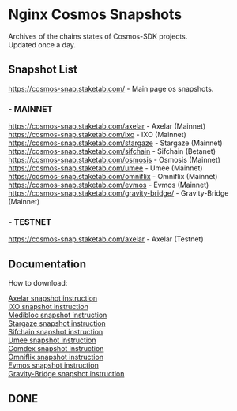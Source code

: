 # Nginx Cosmos Snapshots

Archives of the chains states of Cosmos-SDK projects.  
Updated once a day.  

## Snapshot List

https://cosmos-snap.staketab.com/ - Main page os snapshots.  

### - MAINNET
https://cosmos-snap.staketab.com/axelar - Axelar (Mainnet)  
https://cosmos-snap.staketab.com/ixo - IXO (Mainnet)  
https://cosmos-snap.staketab.com/stargaze - Stargaze (Mainnet)  
https://cosmos-snap.staketab.com/sifchain - Sifchain (Betanet)  
https://cosmos-snap.staketab.com/osmosis - Osmosis (Mainnet)  
https://cosmos-snap.staketab.com/umee - Umee (Mainnet)  
https://cosmos-snap.staketab.com/omniflix - Omniflix (Mainnet)  
https://cosmos-snap.staketab.com/evmos - Evmos (Mainnet)  
https://cosmos-snap.staketab.com/gravity-bridge/ - Gravity-Bridge (Mainnet) 

### - TESTNET
https://cosmos-snap.staketab.com/axelar - Axelar (Testnet)  

## Documentation

How to download:  

[Axelar snapshot instruction](https://github.com/staketab/nginx-cosmos-snap/blob/main/docs/axelar.md)  
[IXO snapshot instruction](https://github.com/staketab/nginx-cosmos-snap/blob/main/docs/ixo.md)  
[Medibloc snapshot instruction](https://github.com/staketab/nginx-cosmos-snap/blob/main/docs/medibloc.md)  
[Stargaze snapshot instruction](https://github.com/staketab/nginx-cosmos-snap/blob/main/docs/stargaze.md)  
[Sifchain snapshot instruction](https://github.com/staketab/nginx-cosmos-snap/blob/main/docs/sifchain.md)  
[Umee snapshot instruction](https://github.com/staketab/nginx-cosmos-snap/blob/main/docs/umee.md)  
[Comdex snapshot instruction](https://github.com/staketab/nginx-cosmos-snap/blob/main/docs/comdex.md)  
[Omniflix snapshot instruction](https://github.com/staketab/nginx-cosmos-snap/blob/main/docs/omniflix.md)  
[Evmos snapshot instruction](https://github.com/staketab/nginx-cosmos-snap/blob/main/docs/evmos.md)  
[Gravity-Bridge snapshot instruction](https://github.com/staketab/nginx-cosmos-snap/blob/main/docs/gravity-bridge.md)  

## DONE
